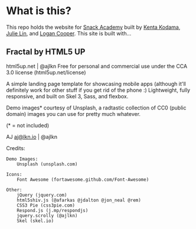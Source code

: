 # What is this?

This repo holds the website for [Snack Academy](https://github.com/julielin0812/snack-academy) built by [Kenta Kodama](https://github.com/kentakodama), [Julie Lin](https://github.com/julielin0812), and [Logan Cooper](https://github.com/ldtcooper). This site is built with...

## Fractal by HTML5 UP

html5up.net | @ajlkn
Free for personal and commercial use under the CCA 3.0 license (html5up.net/license)


A simple landing page template for showcasing mobile apps (although it'll definitely work
for other stuff if you get rid of the phone :) Lightweight, fully responsive, and built on
Skel 3, Sass, and flexbox.

Demo images* courtesy of Unsplash, a radtastic collection of CC0 (public domain) images
you can use for pretty much whatever.

(* = not included)

AJ
aj@lkn.io | @ajlkn


Credits:

	Demo Images:
		Unsplash (unsplash.com)

	Icons:
		Font Awesome (fortawesome.github.com/Font-Awesome)

	Other:
		jQuery (jquery.com)
		html5shiv.js (@afarkas @jdalton @jon_neal @rem)
		CSS3 Pie (css3pie.com)
		Respond.js (j.mp/respondjs)
		jquery.scrolly (@ajlkn)
		Skel (skel.io)
